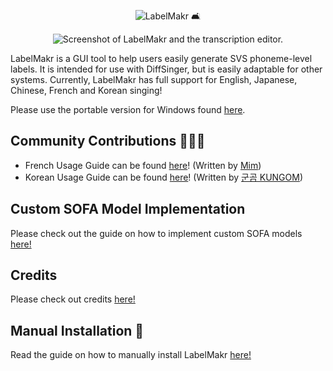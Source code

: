 <p align="center">
  <img src="https://github.com/spicytigermeat/LabelMakr/blob/v030/assets/labelmakr.png" alt="LabelMakr 🛋️">
</p>

<p align="center">
  <img src="https://github.com/spicytigermeat/LabelMakr/blob/v030/.github/labelmakr_sc.png", alt="Screenshot of LabelMakr and the transcription editor.">
</p>

LabelMakr is a GUI tool to help users easily generate SVS phoneme-level labels. It is intended for use with DiffSinger, but is easily adaptable for other systems. Currently, LabelMakr has full support for English, Japanese, Chinese, French and Korean singing!

Please use the portable version for Windows found [here](https://github.com/spicytigermeat/LabelMakr/releases/tag/v030).

## Community Contributions 🧑‍🤝‍🧑

- French Usage Guide can be found [here](https://utaufrance.com/comment-utiliser-labelmakr/)! (Written by [Mim](https://twitter.com/mimsynth))
- Korean Usage Guide can be found [here](https://docs.google.com/document/d/1-EcFrkt4VDjRlFQ8Sytvov4_3GjDt4-xHYNjQDuDScU/edit)! (Written by [군곰 KUNGOM](https://twitter.com/utaukg))

## Custom SOFA Model Implementation

Please check out the guide on how to implement custom SOFA models [here!](https://github.com/spicytigermeat/LabelMakr/blob/v030/DOCS/implement_custom_sofa_model.md)

## Credits

Please check out credits [here!](https://github.com/spicytigermeat/LabelMakr/blob/v030/DOCS/credits.md)

## Manual Installation 🧰

Read the guide on how to manually install LabelMakr [here!](https://github.com/spicytigermeat/LabelMakr/blob/v030/DOCS/manual_install_guide.md)

